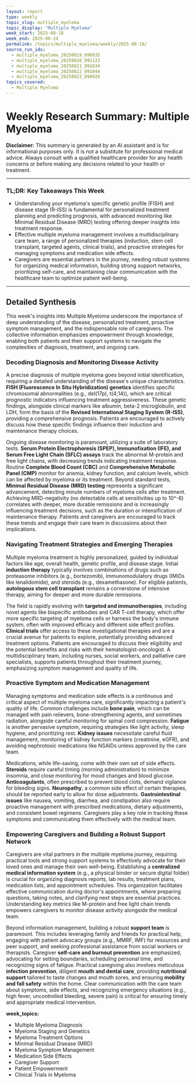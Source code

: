 ```yaml
---
layout: report
type: weekly
topic_slug: multiple_myeloma
topic_display: "Multiple Myeloma"
week_start: 2025-08-18
week_end: 2025-08-24
permalink: /topics/multiple_myeloma/weekly/2025-08-18/
source_run_ids:
  - multiple_myeloma_20250819_090935
  - multiple_myeloma_20250820_091123
  - multiple_myeloma_20250821_091034
  - multiple_myeloma_20250822_091044
  - multiple_myeloma_20250823_090928
topics_covered:
  - Multiple Myeloma
---
```


# Weekly Research Summary: Multiple Myeloma

**Disclaimer:** This summary is generated by an AI assistant and is for informational purposes only. It is not a substitute for professional medical advice. Always consult with a qualified healthcare provider for any health concerns or before making any decisions related to your health or treatment.

---

### **TL;DR: Key Takeaways This Week**

-   Understanding your myeloma's specific genetic profile (FISH) and disease stage (R-ISS) is fundamental for personalized treatment planning and predicting prognosis, with advanced monitoring like Minimal Residual Disease (MRD) testing offering deeper insights into treatment response.
-   Effective multiple myeloma management involves a multidisciplinary care team, a range of personalized therapies (induction, stem cell transplant, targeted agents, clinical trials), and proactive strategies for managing symptoms and medication side effects.
-   Caregivers are essential partners in the journey, needing robust systems for organizing medical information, building strong support networks, prioritizing self-care, and maintaining clear communication with the healthcare team to optimize patient well-being.

---

## Detailed Synthesis

This week's insights into Multiple Myeloma underscore the importance of deep understanding of the disease, personalized treatment, proactive symptom management, and the indispensable role of caregivers. The collective information emphasizes empowerment through knowledge, enabling both patients and their support systems to navigate the complexities of diagnosis, treatment, and ongoing care.

### Decoding Diagnosis and Monitoring Disease Activity

A precise diagnosis of multiple myeloma goes beyond initial identification, requiring a detailed understanding of the disease's unique characteristics. **FISH (Fluorescence In Situ Hybridization) genetics** identifies specific chromosomal abnormalities (e.g., del(17p), t(4;14)), which are critical prognostic indicators influencing treatment aggressiveness. These genetic findings, alongside clinical markers like albumin, beta-2 microglobulin, and LDH, form the basis of the **Revised International Staging System (R-ISS)**, providing a comprehensive prognosis. Patients are encouraged to actively discuss how these specific findings influence their induction and maintenance therapy choices.

Ongoing disease monitoring is paramount, utilizing a suite of laboratory tests. **Serum Protein Electrophoresis (SPEP), Immunofixation (IFE), and Serum Free Light Chain (SFLC) assays** track the abnormal M-protein and free light chains, with decreasing trends indicating treatment response. Routine **Complete Blood Count (CBC)** and **Comprehensive Metabolic Panel (CMP)** monitor for anemia, kidney function, and calcium levels, which can be affected by myeloma or its treatment. Beyond standard tests, **Minimal Residual Disease (MRD) testing** represents a significant advancement, detecting minute numbers of myeloma cells after treatment. Achieving MRD-negativity (no detectable cells at sensitivities up to 10^-6) correlates with deeper, more durable remissions and is increasingly influencing treatment decisions, such as the duration or intensification of maintenance therapy. Patients and caregivers are encouraged to track these trends and engage their care team in discussions about their implications.

### Navigating Treatment Strategies and Emerging Therapies

Multiple myeloma treatment is highly personalized, guided by individual factors like age, overall health, genetic profile, and disease stage. Initial **induction therapy** typically involves combinations of drugs such as proteasome inhibitors (e.g., bortezomib), immunomodulatory drugs (IMiDs like lenalidomide), and steroids (e.g., dexamethasone). For eligible patients, **autologous stem cell transplant** remains a cornerstone of intensive therapy, aiming for deeper and more durable remissions.

The field is rapidly evolving with **targeted and immunotherapies**, including novel agents like bispecific antibodies and CAR T-cell therapy, which offer more specific targeting of myeloma cells or harness the body's immune system, often with improved efficacy and different side effect profiles. **Clinical trials** offer access to these investigational therapies and are a crucial avenue for patients to explore, potentially providing advanced treatment options. Patients are encouraged to discuss their eligibility and the potential benefits and risks with their hematologist-oncologist. A multidisciplinary team, including nurses, social workers, and palliative care specialists, supports patients throughout their treatment journey, emphasizing symptom management and quality of life.

### Proactive Symptom and Medication Management

Managing symptoms and medication side effects is a continuous and critical aspect of multiple myeloma care, significantly impacting a patient's quality of life. Common challenges include **bone pain**, which can be managed with pain relievers, bone-strengthening agents, and sometimes radiation, alongside careful monitoring for spinal cord compression. **Fatigue** is another pervasive symptom, requiring strategies like light activity, sleep hygiene, and prioritizing rest. **Kidney issues** necessitate careful fluid management, monitoring of kidney function markers (creatinine, eGFR), and avoiding nephrotoxic medications like NSAIDs unless approved by the care team.

Medications, while life-saving, come with their own set of side effects. **Steroids** require careful timing (morning administration) to minimize insomnia, and close monitoring for mood changes and blood glucose. **Anticoagulants**, often prescribed to prevent blood clots, demand vigilance for bleeding signs. **Neuropathy**, a common side effect of certain therapies, should be reported early to allow for dose adjustments. **Gastrointestinal issues** like nausea, vomiting, diarrhea, and constipation also require proactive management with prescribed medications, dietary adjustments, and consistent bowel regimens. Caregivers play a key role in tracking these symptoms and communicating them effectively with the medical team.

### Empowering Caregivers and Building a Robust Support Network

Caregivers are vital partners in the multiple myeloma journey, requiring practical tools and strong support systems to effectively advocate for their loved ones and manage their own well-being. Establishing a **centralized medical information system** (e.g., a physical binder or secure digital folder) is crucial for organizing diagnosis reports, lab results, treatment plans, medication lists, and appointment schedules. This organization facilitates effective communication during doctor's appointments, where preparing questions, taking notes, and clarifying next steps are essential practices. Understanding key metrics like M-protein and free light chain trends empowers caregivers to monitor disease activity alongside the medical team.

Beyond information management, building a robust **support team** is paramount. This includes leveraging family and friends for practical help, engaging with patient advocacy groups (e.g., MMRF, IMF) for resources and peer support, and seeking professional assistance from social workers or therapists. Caregiver **self-care and burnout prevention** are emphasized, advocating for setting boundaries, scheduling personal time, and recognizing signs of fatigue. Practical caregiving also involves meticulous **infection prevention**, diligent **mouth and dental care**, providing **nutritional support** tailored to taste changes and mouth sores, and ensuring **mobility and fall safety** within the home. Clear communication with the care team about symptoms, side effects, and recognizing emergency situations (e.g., high fever, uncontrolled bleeding, severe pain) is critical for ensuring timely and appropriate medical intervention.

**week_topics:**
- Multiple Myeloma Diagnosis
- Myeloma Staging and Genetics
- Myeloma Treatment Options
- Minimal Residual Disease (MRD)
- Myeloma Symptom Management
- Medication Side Effects
- Caregiver Support
- Patient Empowerment
- Clinical Trials in Myeloma
